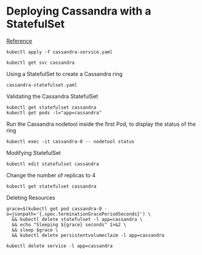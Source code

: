 # Deploying Cassandra with a StatefulSet
[Reference](https://kubernetes.io/docs/tutorials/stateful-application/cassandra/)
```
kubectl apply -f cassandra-service.yaml
```
```
kubectl get svc cassandra
```
Using a StatefulSet to create a Cassandra ring
```
cassandra-statefulset.yaml
```
Validating the Cassandra StatefulSet
```
kubectl get statefulset cassandra
kubectl get pods -l="app=cassandra"
```
Run the Cassandra nodetool inside the first Pod, to display the status of the ring
```
kubectl exec -it cassandra-0 -- nodetool status
```
Modifying StatefulSet
```
kubectl edit statefulset cassandra
```
Change the number of replicas to 4
```
kubectl get statefulset cassandra
```
Deleting Resources 
```
grace=$(kubectl get pod cassandra-0 -o=jsonpath='{.spec.terminationGracePeriodSeconds}') \
  && kubectl delete statefulset -l app=cassandra \
  && echo "Sleeping ${grace} seconds" 1>&2 \
  && sleep $grace \
  && kubectl delete persistentvolumeclaim -l app=cassandra
```
```
kubectl delete service -l app=cassandra
```

